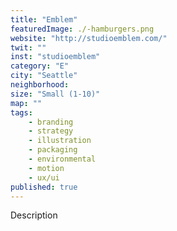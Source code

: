 ```yaml
---
title: "Emblem"
featuredImage: ./-hamburgers.png
website: "http://studioemblem.com/"
twit: ""
inst: "studioemblem"
category: "E"
city: "Seattle"
neighborhood:
size: "Small (1-10)"
map: ""
tags:
    - branding
    - strategy
    - illustration
    - packaging
    - environmental
    - motion
    - ux/ui
published: true
---
```


Description
